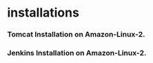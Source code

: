 # installations
### Tomcat Installation on Amazon-Linux-2.
### Jenkins Installation on Amazon-Linux-2.
